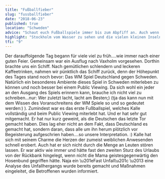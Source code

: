 ```yaml
---
title: "Fußballfieber"
slug: "fussballfieber"
date: "2018-06-23"
published: true
location: "Schweden"
advice: "Schaut euch Fußballspiele immer bis zum Abpfiff an. Auch wenn es manchmal schwer fällt, ab und an lohnt es sich auch für den vermeintlichen Verlierer bis zum Ende dabei zu bleiben."
highlight: "Stockholm vom Wasser zu sehen und die vielen kleinen Inseln zu entdecken verleitet zur Träumerei."
tfi: "9"
---
```


Der darauffolgende Tag begann für viele viel zu früh....wie immer nach einer guten Feier. Gemeinsam war ein Ausflug nach Vaxholm vorgesehen. Dorthin brachte uns ein Schiff. Nach gemütlichen schlendern und leckeren Kaffeetrinken, nahmen wir pünktlich das Schiff zurück, denn der Höhepunkt des Tages stand noch bevor: Das WM Spiel Deutschland gegen Schweden. Natürlich ein besonderes Ambiente dieses Spiel in Schweden miterleben zu können und noch besser bei einem Public Viewing. Da sich wohl ein jeder an den Ausgang des Spiels erinnern kann, brauche ich nicht viel zu schreiben...nur: Wer zuletzt lacht, lacht am Besten;) (tja das kann nun mit dem Wissen des Voranschreitens der WM Spiele so und so gedeutet werden:) ). Zumindest war es das erste Fußballspiel, welches Kalle vollständig und beim Public Viewing miterlebt hat. Und er hat sehr gut mitgemacht. Er hat nur kurz geweint, als die Deutschen das letzte Tor gemacht haben. Dies lag eher nicht an dem Fakt, dass Deutschland es gemacht hat, sondern daran, dass alle um ihn herum plötzlich vor Begeisterung aufgeschrien haben....so unsere Interpretation. :)
Kalle hat sich mit seinem Charme die Herzen der zumeist weiblichen Anwesenden schnell erobert. Auch hat er sich nicht durch die Menge an Leuten stören lassen. Er war aktiv wie immer und hätte fast den zweiten Sturz des Urlaubs von der Rückbank hingelegt, wenn nicht die Mama geistesgegenwärtig den Hosenbund gegriffen hätte. Naja ein \u201eFast Unfall\u201c \u2013 eine Analyse des Unfallhergangs wurde bereits gemacht und Maßnahmen eingeleitet, die Betroffenen wurden informiert.